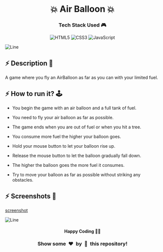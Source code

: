 <h1 align='center'><b>💥 Air Balloon 💥</b></h1>

<h3 align='center'>Tech Stack Used 🎮</h3>

<div align='center'>

  ![HTML5](https://img.shields.io/badge/html5-%23E34F26.svg?style=for-the-badge&logo=html5&logoColor=white)
  ![CSS3](https://img.shields.io/badge/css3-%231572B6.svg?style=for-the-badge&logo=css3&logoColor=white)
  ![JavaScript](https://img.shields.io/badge/javascript-%23323330.svg?style=for-the-badge&logo=javascript&logoColor=%23F7DF1E)
</div>


![Line](https://github.com/Avdhesh-Varshney/WebMasterLog/assets/114330097/4b78510f-a941-45f8-a9d5-80ed0705e847)

<!-- -------------------------------------------------------------------------------------------------------------- -->

## :zap: Description 📃

A game where you fly an AirBalloon as far as you can with your limited fuel.


## :zap: How to run it? 🕹️

- You begin the game with an air balloon and a full tank of fuel.
- You need to fly your air balloon as far as possible.
- The game ends when you are out of fuel or when you hit a tree.
- You consume more fuel the higher your balloon goes.

- Hold your mouse button to let your balloon rise up.
- Release the mouse button to let the balloon gradually fall down.
- The higher the balloon goes the more fuel it consumes.
- Try to move your balloon as far as possible without striking any obstacles.


## :zap: Screenshots 📸

[screenshot](./screenshot.webp)

![Line](https://github.com/Avdhesh-Varshney/WebMasterLog/assets/114330097/4b78510f-a941-45f8-a9d5-80ed0705e847)

<!-- -------------------------------------------------------------------------------------------------------------- -->

<h4 align='center'>Happy Coding 🧑‍💻</h4>

<h3 align="center">Show some &nbsp;❤️&nbsp; by &nbsp;🌟&nbsp; this repository!</h3>
